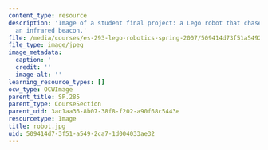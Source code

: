 ```yaml
---
content_type: resource
description: 'Image of a student final project: a Lego robot that chases or flees
  an infrared beacon.'
file: /media/courses/es-293-lego-robotics-spring-2007/509414d73f51a5492ca71d004033ae32_robot.jpg
file_type: image/jpeg
image_metadata:
  caption: ''
  credit: ''
  image-alt: ''
learning_resource_types: []
ocw_type: OCWImage
parent_title: SP.285
parent_type: CourseSection
parent_uid: 3ac1aa36-8b07-38f8-f202-a90f68c5443e
resourcetype: Image
title: robot.jpg
uid: 509414d7-3f51-a549-2ca7-1d004033ae32
---
```

